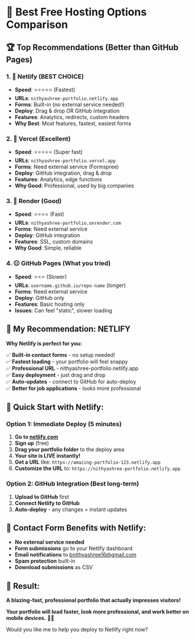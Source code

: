 # 🚀 Best Free Hosting Options Comparison

## 🏆 Top Recommendations (Better than GitHub Pages)

### 1. 🥇 **Netlify** (BEST CHOICE)
- **Speed**: ⭐⭐⭐⭐⭐ (Fastest)
- **URLs**: `nithyashree-portfolio.netlify.app`
- **Forms**: Built-in (no external service needed!)
- **Deploy**: Drag & drop OR GitHub integration
- **Features**: Analytics, redirects, custom headers
- **Why Best**: Most features, fastest, easiest forms

### 2. 🥈 **Vercel** (Excellent)
- **Speed**: ⭐⭐⭐⭐⭐ (Super fast)
- **URLs**: `nithyashree-portfolio.vercel.app`
- **Forms**: Need external service (Formspree)
- **Deploy**: GitHub integration, drag & drop
- **Features**: Analytics, edge functions
- **Why Good**: Professional, used by big companies

### 3. 🥉 **Render** (Good)
- **Speed**: ⭐⭐⭐⭐ (Fast)
- **URLs**: `nithyashree-portfolio.onrender.com`
- **Forms**: Need external service
- **Deploy**: GitHub integration
- **Features**: SSL, custom domains
- **Why Good**: Simple, reliable

### 4. 😐 **GitHub Pages** (What you tried)
- **Speed**: ⭐⭐⭐ (Slower)
- **URLs**: `username.github.io/repo-name` (longer)
- **Forms**: Need external service
- **Deploy**: GitHub only
- **Features**: Basic hosting only
- **Issues**: Can feel "static", slower loading

## 🎯 My Recommendation: **NETLIFY**

**Why Netlify is perfect for you:**

✅ **Built-in contact forms** - no setup needed!  
✅ **Fastest loading** - your portfolio will feel snappy  
✅ **Professional URL** - nithyashree-portfolio.netlify.app  
✅ **Easy deployment** - just drag and drop  
✅ **Auto-updates** - connect to GitHub for auto-deploy  
✅ **Better for job applications** - looks more professional  

## 🚀 Quick Start with Netlify:

### Option 1: Immediate Deploy (5 minutes)
1. **Go to [netlify.com](https://netlify.com)**
2. **Sign up** (free)
3. **Drag your portfolio folder** to the deploy area
4. **Your site is LIVE instantly!**
5. **Get a URL** like: `https://amazing-portfolio-123.netlify.app`
6. **Customize the URL** to: `https://nithyashree-portfolio.netlify.app`

### Option 2: GitHub Integration (Best long-term)
1. **Upload to GitHub** first
2. **Connect Netlify to GitHub**
3. **Auto-deploy** - any changes = instant updates

## 📧 Contact Form Benefits with Netlify:

- **No external service needed**
- **Form submissions** go to your Netlify dashboard
- **Email notifications** to bnithyashree16@gmail.com
- **Spam protection** built-in
- **Download submissions** as CSV

## 🎯 Result:
**A blazing-fast, professional portfolio that actually impresses visitors!**

**Your portfolio will load faster, look more professional, and work better on mobile devices.** 🚀✨

Would you like me to help you deploy to Netlify right now?